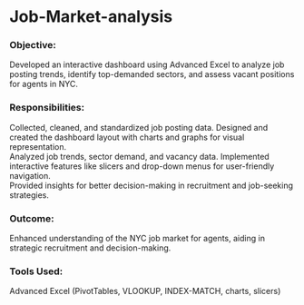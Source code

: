 # Job-Market-analysis

### Objective:    
Developed an interactive dashboard using Advanced Excel to analyze job posting trends, identify top-demanded sectors, and assess vacant positions for agents in NYC. 

### Responsibilities:    
Collected, cleaned, and standardized job posting data. Designed and created the dashboard layout with charts and graphs for visual representation.    
Analyzed job trends, sector demand, and vacancy data. Implemented interactive features like slicers and drop-down menus for user-friendly navigation.   
Provided insights for better decision-making in recruitment and job-seeking strategies. 

### Outcome:    
Enhanced understanding of the NYC job market for agents, aiding in strategic recruitment and decision-making. 

### Tools Used:   
Advanced Excel (PivotTables, VLOOKUP, INDEX-MATCH, charts, slicers)
